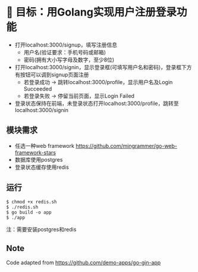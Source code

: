 

# :pencil: 目标：用Golang实现用户注册登录功能

* 打开localhost:3000/signup，填写注册信息
    * 用户名(验证要求：手机号码或邮箱)
    * 密码(拥有大小写字母及数字，至少8位)
* 打开localhost:3000/signin，显示登录框(可填写用户名和密码)，登录框下方有按钮可以调到signup页面注册
    * 若登录成功 -> 跳转localhost:3000/profile，显示用户名及Login Succeeded
    * 若登录失败 -> 停留当前页面，显示Login Failed
* 登录状态保持在前端，未登录状态打开localhost:3000/profile，跳转至localhost:3000/signin

## 模块需求
* 任选一种web framework https://github.com/mingrammer/go-web-framework-stars
* 数据库使用postgres
* 登录状态缓存使用redis

## 运行
```
$ chmod +x redis.sh
$ ./redis.sh
$ go build -o app
$ ./app
```

注：需要安装postgres和redis

## Note

Code adapted from https://github.com/demo-apps/go-gin-app
